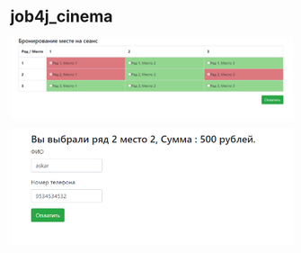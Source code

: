 # job4j_cinema
![Index.html](https://github.com/askario/job4j_cinema/blob/master/images/img1.PNG)

![Payment.html](https://github.com/askario/job4j_cinema/blob/master/images/img2.PNG)
